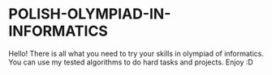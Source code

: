 # POLISH-OLYMPIAD-IN-INFORMATICS
Hello!
There is all what you need to try your skills in olympiad of informatics.
You can use my tested algorithms to do hard tasks and projects.
Enjoy :D
